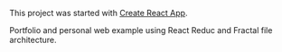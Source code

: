 This project was started with [Create React App](https://github.com/facebook/create-react-app).

Portfolio and personal web example using React Reduc and Fractal file architecture.